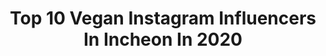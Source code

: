 ---
title: Top 10 Vegan Instagram Influencers In Incheon In 2020
description: >-
  Find top vegan Instagram influencers in Incheon in 2020. Most popular hashtags: #seoul #korea #incheon #southkorea.
platform: Instagram
profiles:
  - username: "2silverrainn"
    fullname: >-
      Eunbi Lee / 이은비
    location: "South Korea"
    followers: 79851
    engagement: 261
    commentsToLikes: 0.034184
    id: ck5zonunjqxya0i14b78mapns
    verified: true
    hashtags: "#vibes, #shot, #bali, #food"
  - username: "courtneytheexplorer"
    fullname: >-
      Courtney | Travel Blogger
    location: "South Korea"
    followers: 3327
    engagement: 1181
    commentsToLikes: 0.101494
    id: ck8t1anriv1fk0j782gwqp1sc
    verified: false
    hashtags: "#veganjanuary, #cominghome, #nomadicnetwork, #veganbloggers"
  - username: "raul_4802"
    fullname: >-
      김창환
    location: "South Korea"
    followers: 2206
    engagement: 1127
    commentsToLikes: 0.042932
    id: ck5zzsv4gcd580i14t3gejoxe
    verified: false
    hashtags: "#basic, #feelow, #solsow, #15"
  - username: "sanga_yonini"
    fullname: >-
      상아 요니니
    location: "South Korea"
    followers: 322410
    engagement: 283
    commentsToLikes: 0.018046
    id: ck8tc5vc2ye4q0j78sn46rtde
    verified: false
    hashtags: "#spring, #breathe"
  - username: "ddweji"
    fullname: >-
      뙈지뙈윤ಣ🐽ഒ
    location: "South Korea"
    followers: 20701
    engagement: 200
    commentsToLikes: 0.043150
    id: ckap1b86jtu1m0i788m2hrgxd
    verified: false
    hashtags: ""
  - username: "haruharu_us"
    fullname: >-
      Haruharu US Official
    location: "South Korea"
    followers: 7036
    engagement: 904
    commentsToLikes: 0.405404
    id: ckaoqwxc6ks4n0i78c0qzirbw
    verified: false
    hashtags: "#fridaywisdom, #haruharu, #journey, #supportthedoctors"
  - username: "etland_elephants"
    fullname: >-
      인천 전자랜드 엘리펀츠
    location: "South Korea"
    followers: 7072
    engagement: 385
    commentsToLikes: 0.032686
    id: ck5c4lmlm1lpv0i11l68jvz7y
    verified: false
    hashtags: "#2020, #fa, #19, #0415"
  - username: "elenakhvan_korea"
    fullname: >-
      Elena Khvan/Корея
    location: "South Korea"
    followers: 3713
    engagement: 1792
    commentsToLikes: 0.109551
    id: ckap8fyk7o52w0i78gp6a6oo9
    verified: false
    hashtags: "#southkorea, #incheon, #seoul"
  - username: "mirme_sudal"
    fullname: >-
      미르메 장영근
    location: "South Korea"
    followers: 11348
    engagement: 1851
    commentsToLikes: 0.013570
    id: ck15q2fqd0rs40i19x7j3pyzd
    verified: false
    hashtags: "#4tpfitness, #kpop, #yadah, #tutorial"
  - username: "nothing__a11"
    fullname: >-
      🧘🏻‍♂️ Yoga instructor ryt200
    location: "South Korea"
    followers: 111698
    engagement: 121
    commentsToLikes: 0.023251
    id: ck0w3zsfew36s0i192xlpgnwo
    verified: false
    hashtags: "#dailylook, #latergram, #instadaily, #summernight"
---